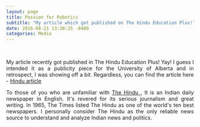 ```yaml
---
layout: page
title: Passion for Robotics
subtitle: "My article which got published on The Hindu Education Plus!"
date: 2016-08-21 13:30:25 -0400
categories: Media
---
```


<div class="row uniform">
<div class="4u 12u$(medium)">
<span class="image main"><img src="#" alt="" /></span>
</div>
	<div class="4u 12u$(medium)">
        <span class="image main"><img src="{{site.baseurl}}/assets/images/hindu_article_pose.jpg" alt="" /></span>
</div>
<div class="4u 12u$(medium)">
<span class="image main"><img src="#" alt="" /></span>
</div>
</div>

<br>

<p align="justify"> My article recently got published in The Hindu Education Plus! Yay! I guess I intended it as a publicity piece for the University of Alberta and in retrospect, I was showing off a bit. 
Regardless, you can find the article here - <a href="http://www.thehindu.com/features/education/gauthan-vasan-shares-his-fascination-for-creating-intelligent-artificial-limbs-at-the-university-of-alberta/article9012039.ece" target = "_blank"> Hindu article </a> </p>

<p align="justify"> To those of you who are unfamiliar with <a href="https://en.wikipedia.org/wiki/The_Hindu" target="_blank"> The Hindu </a>, It is an Indian daily newspaper in English. It's revered for its serious journalism and great writing. In 1965, The Times listed The Hindu as one of the world's ten best newspapers. I personally consider The Hindu as the only reliable news source to understand and analyze Indian news and politics. </p>
